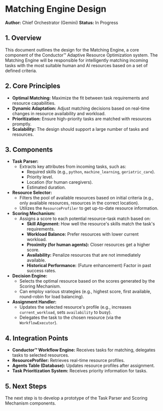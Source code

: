 # Matching Engine Design

**Author:** Chief Orchestrator (Gemini)
**Status:** In Progress

## 1. Overview

This document outlines the design for the Matching Engine, a core component of the Conductor™ Adaptive Resource Optimization system. The Matching Engine will be responsible for intelligently matching incoming tasks with the most suitable human and AI resources based on a set of defined criteria.

## 2. Core Principles

*   **Optimal Matching:** Maximize the fit between task requirements and resource capabilities.
*   **Dynamic Adaptation:** Adjust matching decisions based on real-time changes in resource availability and workload.
*   **Prioritization:** Ensure high-priority tasks are matched with resources promptly.
*   **Scalability:** The design should support a large number of tasks and resources.

## 3. Components

*   **Task Parser:**
    *   Extracts key attributes from incoming tasks, such as:
        *   Required skills (e.g., `python`, `machine_learning`, `geriatric_care`).
        *   Priority level.
        *   Location (for human caregivers).
        *   Estimated duration.
*   **Resource Selector:**
    *   Filters the pool of available resources based on initial criteria (e.g., only available resources, resources in the correct location).
    *   Utilizes the `ResourceProfiler` to get up-to-date resource information.
*   **Scoring Mechanism:**
    *   Assigns a score to each potential resource-task match based on:
        *   **Skill Alignment:** How well the resource's skills match the task's requirements.
        *   **Workload Balance:** Prefer resources with lower current workload.
        *   **Proximity (for human agents):** Closer resources get a higher score.
        *   **Availability:** Penalize resources that are not immediately available.
        *   **Historical Performance:** (Future enhancement) Factor in past success rates.
*   **Decision Engine:**
    *   Selects the optimal resource based on the scores generated by the Scoring Mechanism.
    *   Can employ various strategies (e.g., highest score, first available, round-robin for load balancing).
*   **Assignment Handler:**
    *   Updates the selected resource's profile (e.g., increases `current_workload`, sets `availability` to busy).
    *   Delegates the task to the chosen resource (via the `WorkflowExecutor`).

## 4. Integration Points

*   **Conductor™ Workflow Engine:** Receives tasks for matching, delegates tasks to selected resources.
*   **ResourceProfiler:** Retrieves real-time resource profiles.
*   **Agents Table (Database):** Updates resource profiles after assignment.
*   **Task Prioritization System:** Receives priority information for tasks.

## 5. Next Steps

The next step is to develop a prototype of the Task Parser and Scoring Mechanism components.

